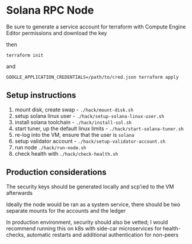 # Solana RPC Node

Be sure to generate a service account for terraform with Compute Engine Editor
permissions and download the key

then

```
terraform init
```

and

```
GOOGLE_APPLICATION_CREDENTIALS=/path/to/cred.json terraform apply
```

## Setup instructions

1. mount disk, create swap - `./hack/mount-disk.sh`
2. setup solana linux user - `./hack/setup-solana-linux-user.sh`
3. install solana toolchain - `./hack/install-sol.sh`
4. start tuner, up the default linux limits - `./hack/start-solana-tuner.sh`
5. re-log into the VM, ensure that the user is `solana`
6. setup validator account - `./hack/setup-validator-account.sh`
7. run node `./hack/run-node.sh`
8. check health with `./hack/check-health.sh`

## Production considerations

The security keys should be generated locally and scp'ied to the VM afterwards

Ideally the node would be ran as a system service, there should be two separate
mounts for the accounts and the ledger

In production environment, security should also be vetted; I would recommend
running this on k8s with side-car microservices for health-checks, automatic
restarts and additional authentication for non-peers
